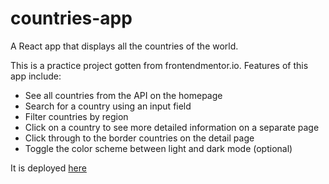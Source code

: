 # countries-app

A React app that displays all the countries of the world.

This is a practice project gotten from frontendmentor.io. Features of this app include:

<ul>
  <li>See all countries from the API on the homepage</li>
<li>Search for a country using an input field</li>
<li>Filter countries by region</li>
<li>Click on a country to see more detailed information on a separate page</li>
<li>Click through to the border countries on the detail page</li>
<li>Toggle the color scheme between light and dark mode (optional)</li>
</ul>

It is deployed [here](https://sarahchima.github.io/countries-app/)
